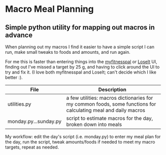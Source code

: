 # Macro Meal Planning 
 

## Simple python utility for mapping out macros in advance


When planning out my macros I find it easier to have a simple script 
I can run, make small tweaks to foods and amounts, and run again. 

For me this is faster than entering things into the [myfitnesspal](http://www.myfitnesspal.com/) or
[LoseIt](https://www.loseit.com/) UI,
finding out I've missed a target by 25 g, and having to click around 
the UI to try and fix it. (I love both myfitnesspal and LoseIt; can't decide which I like better :).

| File | Description |
| ---- | ----------- |
| utilities.py | a few utilities: macros dictionaries for my common foods, some functions for calculating meal and daily macros |
| monday.py...sunday.py | script to estimate macros for the day, broken down into meals |

My workflow: edit the day's script (i.e. monday.py) to enter my meal plan
for the day, run the script, tweak amounts/foods if needed to meet my 
macro targets, repeat as needed.




